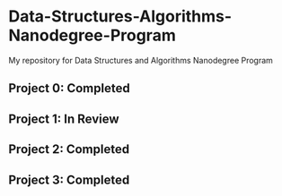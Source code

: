 # Data-Structures-Algorithms-Nanodegree-Program
My repository for Data Structures and Algorithms Nanodegree Program


## Project 0: Completed

## Project 1: In Review

## Project 2: Completed

## Project 3: Completed


